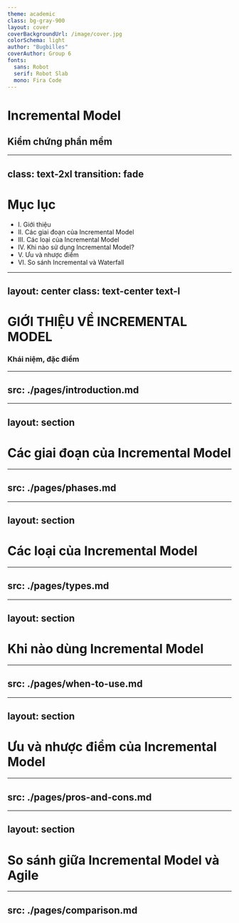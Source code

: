 ```yaml
---
theme: academic
class: bg-gray-900
layout: cover
coverBackgroundUrl: /image/cover.jpg
colorSchema: light
author: "Bugbilles"
coverAuthor: Group 6
fonts:
  sans: Robot
  serif: Robot Slab
  mono: Fira Code
---
```


# Incremental Model
## Kiểm chứng phần mềm

---
class: text-2xl
transition: fade
---

# **Mục lục**

- I. Giới thiệu
- II. Các giai đoạn của Incremental Model
- III. Các loại của Incremental Model
- IV. Khi nào sử dụng Incremental Model?
- V. Ưu và nhược điểm
- VI. So sánh Incremental và Waterfall

---
layout: center
class: text-center text-l
---

# **GIỚI THIỆU VỀ INCREMENTAL MODEL**
### Khái niệm, đặc điểm

---
src: ./pages/introduction.md
---

---
layout: section
---

# Các giai đoạn của Incremental Model

---
src: ./pages/phases.md
---

---
layout: section
---

# Các loại của Incremental Model

---
src: ./pages/types.md
---

---
layout: section
---

# Khi nào dùng Incremental Model

---
src: ./pages/when-to-use.md
---

---
layout: section
---

# Ưu và nhược điểm của Incremental Model

---
src: ./pages/pros-and-cons.md
---

---
layout: section
---

# So sánh giữa Incremental Model và Agile

---
src: ./pages/comparison.md
---
